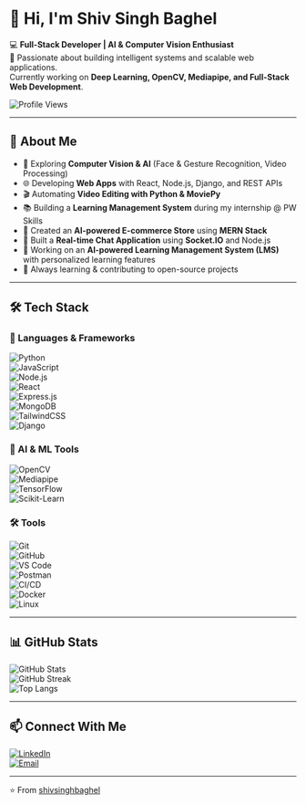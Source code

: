 # 👋 Hi, I'm Shiv Singh Baghel  
💻 **Full-Stack Developer | AI & Computer Vision Enthusiast**  
🚀 Passionate about building intelligent systems and scalable web applications.  
Currently working on **Deep Learning, OpenCV, Mediapipe, and Full-Stack Web Development**.  

![Profile Views](https://komarev.com/ghpvc/?username=shivsinghbaghel&label=Profile%20Views&color=0e75b6&style=flat)

---

## 🚀 About Me  

- 🤖 Exploring **Computer Vision & AI** (Face & Gesture Recognition, Video Processing)  
- 🌐 Developing **Web Apps** with React, Node.js, Django, and REST APIs  
- 🎬 Automating **Video Editing with Python & MoviePy**  
- 📚 Building a **Learning Management System** during my internship @ PW Skills  
- 🛒 Created an **AI-powered E-commerce Store** using **MERN Stack**  
- 💬 Built a **Real-time Chat Application** using **Socket.IO** and Node.js  
- 🧠 Working on an **AI-powered Learning Management System (LMS)** with personalized learning features  
- 🌱 Always learning & contributing to open-source projects  

---

## 🛠️ Tech Stack  

### 🚀 Languages & Frameworks  
![Python](https://img.shields.io/badge/Python-3776AB?style=for-the-badge&logo=python&logoColor=white)  
![JavaScript](https://img.shields.io/badge/JavaScript-F7DF1E?style=for-the-badge&logo=javascript&logoColor=black)  
![Node.js](https://img.shields.io/badge/Node.js-339933?style=for-the-badge&logo=node.js&logoColor=white)  
![React](https://img.shields.io/badge/React-20232A?style=for-the-badge&logo=react&logoColor=61DAFB)  
![Express.js](https://img.shields.io/badge/Express.js-000000?style=for-the-badge&logo=express&logoColor=white)  
![MongoDB](https://img.shields.io/badge/MongoDB-4EA94B?style=for-the-badge&logo=mongodb&logoColor=white)  
![TailwindCSS](https://img.shields.io/badge/Tailwind_CSS-38B2AC?style=for-the-badge&logo=tailwind-css&logoColor=white)  
![Django](https://img.shields.io/badge/Django-092E20?style=for-the-badge&logo=django&logoColor=white)  

### 🤖 AI & ML Tools  
![OpenCV](https://img.shields.io/badge/OpenCV-5C3EE8?style=for-the-badge&logo=opencv&logoColor=white)  
![Mediapipe](https://img.shields.io/badge/Mediapipe-FF6F00?style=for-the-badge&logo=google&logoColor=white)  
![TensorFlow](https://img.shields.io/badge/TensorFlow-FF6F00?style=for-the-badge&logo=tensorflow&logoColor=white)  
![Scikit-Learn](https://img.shields.io/badge/ScikitLearn-F7931E?style=for-the-badge&logo=scikit-learn&logoColor=white)  

### 🛠️ Tools  
![Git](https://img.shields.io/badge/Git-F05032?style=for-the-badge&logo=git&logoColor=white)  
![GitHub](https://img.shields.io/badge/GitHub-181717?style=for-the-badge&logo=github&logoColor=white)  
![VS Code](https://img.shields.io/badge/VS%20Code-0078D4?style=for-the-badge&logo=visual-studio-code&logoColor=white)  
![Postman](https://img.shields.io/badge/Postman-FF6C37?style=for-the-badge&logo=postman&logoColor=white)  
![CI/CD](https://img.shields.io/badge/CI%2FCD-4285F4?style=for-the-badge&logo=githubactions&logoColor=white)  
![Docker](https://img.shields.io/badge/Docker-2496ED?style=for-the-badge&logo=docker&logoColor=white)  
![Linux](https://img.shields.io/badge/Linux-FCC624?style=for-the-badge&logo=linux&logoColor=black)  

---

## 📊 GitHub Stats  

![GitHub Stats](https://github-readme-stats.vercel.app/api?username=shivsinghbaghel&show_icons=true&theme=tokyonight)  
![GitHub Streak](https://github-readme-streak-stats.herokuapp.com/?user=shivsinghbaghel&theme=tokyonight)  
![Top Langs](https://github-readme-stats.vercel.app/api/top-langs/?username=shivsinghbaghel&layout=compact&theme=tokyonight)  

---

## 📫 Connect With Me  

[![LinkedIn](https://img.shields.io/badge/LinkedIn-0077B5?style=for-the-badge&logo=linkedin&logoColor=white)](https://www.linkedin.com/in/shivsinghbaghel/)  
[![Email](https://img.shields.io/badge/Email-D14836?style=for-the-badge&logo=gmail&logoColor=white)](mailto:shivsinghbaghel95@gmail.com)  

---

⭐️ From [shivsinghbaghel](https://github.com/shivsinghbaghel)  
